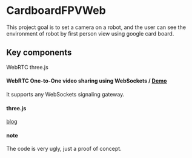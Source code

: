 # CardboardFPVWeb

This project goal is to set a camera on a robot, and the user can see the environment of robot by first person view using google card board.


## Key components

WebRTC
three.js


#### WebRTC One-to-One video sharing using WebSockets / [Demo](https://www.webrtc-experiment.com/websocket/)

It supports any WebSockets signaling gateway.

#### three.js

[blog](https://www.sitepoint.com/filtering-reality-with-javascript-google-cardboard/)

#### note

The code is very ugly, just a proof of concept.
